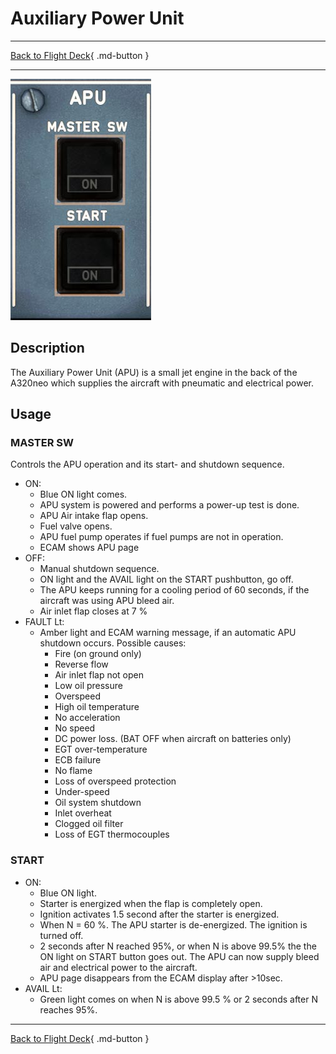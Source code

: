 # Auxiliary Power Unit

---

[Back to Flight Deck](../index.md){ .md-button }

---

![APU Panel](../../../assets/a32nx-briefing/overhead-panel/Apu-Panel.jpg "APU Panel")

## Description

The Auxiliary Power Unit (APU) is a small jet engine in the back of the A320neo which supplies the aircraft with pneumatic and electrical power.

## Usage

### MASTER SW

Controls the APU operation and its start- and shutdown sequence.

- ON:
    - Blue ON light comes.
    - APU system is powered and performs a power-up test is done.
    - APU Air intake flap opens.
    - Fuel valve opens.
    - APU fuel pump operates if fuel pumps are not in operation.
    - ECAM shows APU page
- OFF:
    - Manual shutdown sequence.
    - ON light and the AVAIL light on the START pushbutton, go off.
    - The APU keeps running for a cooling period of 60 seconds, if the aircraft was using APU bleed air.
    - Air inlet flap closes at 7 %
- FAULT Lt:
    - Amber light and ECAM warning message, if an automatic APU shutdown occurs. Possible causes:
        - Fire (on ground only)
        - Reverse flow
        - Air inlet flap not open
        - Low oil pressure
        - Overspeed
        - High oil temperature
        - No acceleration
        - No speed
        - DC power loss. (BAT OFF when aircraft on batteries only)
        - EGT over-temperature
        - ECB failure
        - No flame
        - Loss of overspeed protection
        - Under-speed
        - Oil system shutdown
        - Inlet overheat
        - Clogged oil filter
        - Loss of EGT thermocouples

### START

- ON:
    - Blue ON light.
    - Starter is energized when the flap is completely open.
    - Ignition activates 1.5 second after the starter is energized.
    - When N = 60 %. The APU starter is de-energized. The ignition is turned off.
    - 2 seconds after N reached 95%, or when N is above 99.5% the the ON light on START button goes out. The APU can now supply bleed air and electrical power to the aircraft.
    - APU page disappears from the ECAM display after >10sec.
- AVAIL Lt:
    - Green light comes on when N is above 99.5 % or 2 seconds after N reaches 95%.

---

[Back to Flight Deck](../index.md){ .md-button }
